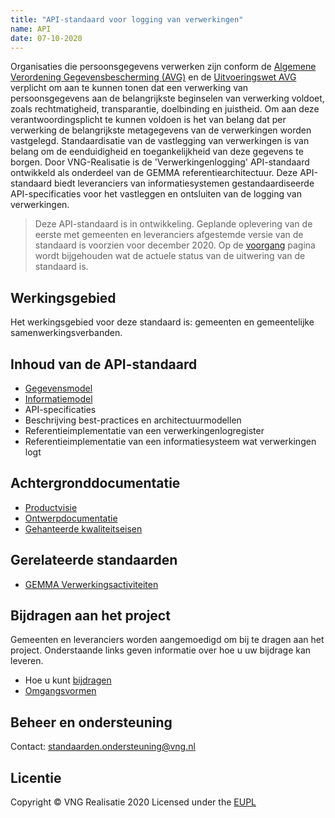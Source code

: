 ```yaml
---
title: "API-standaard voor logging van verwerkingen"
name: API
date: 07-10-2020
---
```


Organisaties die persoonsgegevens verwerken zijn conform de [Algemene Verordening Gegevensbescherming (AVG)](https://autoriteitpersoonsgegevens.nl/nl/over-privacy/wetten/algemene-verordening-gegevensbescherming-avg) en de [Uitvoeringswet AVG](https://wetten.overheid.nl/BWBR0040940/2019-02-19) verplicht om aan te kunnen tonen dat een verwerking van persoonsgegevens aan de belangrijkste beginselen van verwerking voldoet, zoals rechtmatigheid, transparantie, doelbinding en juistheid. Om aan deze verantwoordingsplicht te kunnen voldoen is het van belang dat per verwerking de belangrijkste metagegevens van de verwerkingen worden vastgelegd. Standaardisatie van de vastlegging van verwerkingen is van belang om de eenduidigheid en toegankelijkheid van deze gegevens te borgen. Door VNG-Realisatie is de 'Verwerkingenlogging' API-standaard ontwikkeld als onderdeel van de GEMMA referentiearchitectuur. Deze API-standaard biedt leveranciers van informatiesystemen gestandaardiseerde API-specificaties voor het vastleggen en ontsluiten van de logging van verwerkingen.

> Deze API-standaard is in ontwikkeling. Geplande oplevering van de eerste met gemeenten en leveranciers afgestemde versie van de standaard is voorzien voor december 2020. Op de [voorgang](./achtergronddocumentatie/voortgang.md) pagina wordt bijgehouden wat de actuele status van de uitwering van de standaard is. 

## Werkingsgebied 
Het werkingsgebied voor deze standaard is: gemeenten en gemeentelijke samenwerkingsverbanden.

## Inhoud van de API-standaard
- [Gegevensmodel](./_content/gegevensmodel/index.md)
- [Informatiemodel](./_content/informatiemodel/index.md)
- API-specificaties
- Beschrijving best-practices en architectuurmodellen
- Referentieimplementatie van een verwerkingenlogregister
- Referentieimplementatie van een informatiesysteem wat verwerkingen logt

## Achtergronddocumentatie
- [Productvisie](./_content/productvisie/index.md)
- [Ontwerpdocumentatie](./_content/achtergronddocumentatie/ontwerp.md)
- [Gehanteerde kwaliteitseisen](./_content/achtergronddocumentatie/definition_of_done.md)

## Gerelateerde standaarden
* [GEMMA Verwerkingsactiviteiten](https://github.com/VNG-Realisatie/gemma-verwerkingsactiviteiten)

## Bijdragen aan het project
Gemeenten en leveranciers worden aangemoedigd om bij te dragen aan het project. Onderstaande links geven informatie over hoe u uw bijdrage kan leveren.
- Hoe u kunt [bijdragen](https://github.com/VNG-Realisatie/Tutorial/blob/master/CONTRIBUTING.md)
- [Omgangsvormen](https://github.com/VNG-Realisatie/Tutorial/blob/master/CODE_OF_CONDUCT.md)

## Beheer en ondersteuning
Contact: standaarden.ondersteuning@vng.nl

## Licentie
Copyright &copy; VNG Realisatie 2020
Licensed under the [EUPL](https://github.com/VNG-Realisatie/gemma-verwerkingenlogging/blob/master/LICENCE.md)
